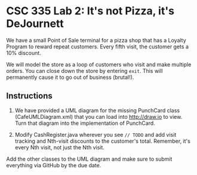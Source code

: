 # CSC 335 Lab 2: It's not Pizza, it's DeJournett

We have a small Point of Sale terminal for a pizza shop that has a Loyalty Program 
to reward repeat customers. Every fifth visit, the customer gets a 10% discount.

We will model the store as a loop of customers who visit and make multiple orders. You
can close down the store by entering `exit`. This will permanently cause it to go
out of business (brutal!).

## Instructions

1. We have provided a UML diagram for the missing PunchCard class (CafeUMLDiagram.xml) that you can load into
http://draw.io to view. Turn that diagram into the implementation of PunchCard.

2. Modify CashRegister.java wherever you see `// TODO` and add visit tracking
and Nth-visit discounts to the customer's total. Remember, it's every Nth visit,
not just the Nth visit.

Add the other classes to the UML diagram and make sure to submit everything via
GitHub by the due date.

